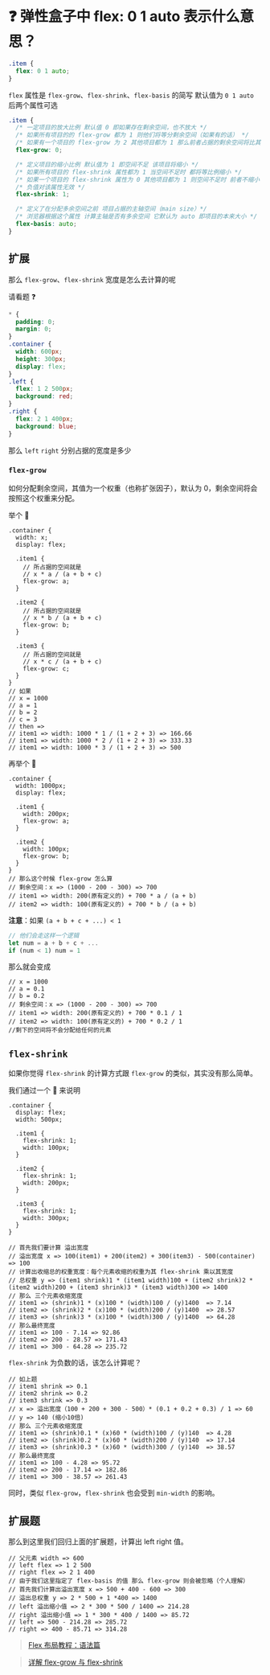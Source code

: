 # :question: 弹性盒子中 flex: 0 1 auto 表示什么意思？

```css
.item {
  flex: 0 1 auto;
}
```

`flex` 属性是 `flex-grow`、`flex-shrink`、`flex-basis` 的简写 默认值为 `0 1 auto` 后两个属性可选

```css
.item {
  /* 一定项目的放大比例 默认值 0 即如果存在剩余空间，也不放大 */
  /* 如果所有项目的的 flex-grow 都为 1 则他们将等分剩余空间（如果有的话） */
  /* 如果有一个项目的 flex-grow 为 2 其他项目都为 1 那么前者占据的剩余空间将比其他项多一倍 */
  flex-grow: 0;

  /* 定义项目的缩小比例 默认值为 1 即空间不足 该项目将缩小 */
  /* 如果所有项目的 flex-shrink 属性都为 1 当空间不足时 都将等比例缩小 */
  /* 如果一个项目的 flex-shrink 属性为 0 其他项目都为 1 则空间不足时 前者不缩小 */
  /* 负值对该属性无效 */
  flex-shrink: 1;

  /* 定义了在分配多余空间之前 项目占据的主轴空间（main size）*/
  /* 浏览器根据这个属性 计算主轴是否有多余空间 它默认为 auto 即项目的本来大小 */
  flex-basis: auto;
}
```

## 扩展

那么 `flex-grow`、`flex-shrink` 宽度是怎么去计算的呢

请看题 :question:

```css
* {
  padding: 0;
  margin: 0;
}
.container {
  width: 600px;
  height: 300px;
  display: flex;
}
.left {
  flex: 1 2 500px;
  background: red;
}
.right {
  flex: 2 1 400px;
  background: blue;
}
```

那么 `left` `right` 分别占据的宽度是多少

### `flex-grow`

如何分配剩余空间，其值为一个权重（也称扩张因子），默认为 0，剩余空间将会按照这个权重来分配。

举个 🌰

```less
.container {
  width: x;
  display: flex;

  .item1 {
    // 所占据的空间就是
    // x * a / (a + b + c)
    flex-grow: a;
  }

  .item2 {
    // 所占据的空间就是
    // x * b / (a + b + c)
    flex-grow: b;
  }

  .item3 {
    // 所占据的空间就是
    // x * c / (a + b + c)
    flex-grow: c;
  }
}
// 如果
// x = 1000
// a = 1
// b = 2
// c = 3
// then =>
// item1 => width: 1000 * 1 / (1 + 2 + 3) => 166.66
// item1 => width: 1000 * 2 / (1 + 2 + 3) => 333.33
// item1 => width: 1000 * 3 / (1 + 2 + 3) => 500
```

再举个 🌰

```less
.container {
  width: 1000px;
  display: flex;

  .item1 {
    width: 200px;
    flex-grow: a;
  }

  .item2 {
    width: 100px;
    flex-grow: b;
  }
}
// 那么这个时候 flex-grow 怎么算
// 剩余空间：x => (1000 - 200 - 300) => 700
// item1 => width: 200(原有定义的) + 700 * a / (a + b)
// item2 => width: 100(原有定义的) + 700 * b / (a + b)
```

**注意**：如果 `(a + b + c + ...) < 1`

```js
// 他们会走这样一个逻辑
let num = a + b + c + ...
if (num < 1) num = 1
```

那么就会变成

```less
// x = 1000
// a = 0.1
// b = 0.2
// 剩余空间：x => (1000 - 200 - 300) => 700
// item1 => width: 200(原有定义的) + 700 * 0.1 / 1
// item2 => width: 100(原有定义的) + 700 * 0.2 / 1
//剩下的空间将不会分配给任何的元素
```

## `flex-shrink`

如果你觉得 `flex-shrink` 的计算方式跟 `flex-grow` 的类似，其实没有那么简单。

我们通过一个 🌰 来说明

```less
.container {
  display: flex;
  width: 500px;

  .item1 {
    flex-shrink: 1;
    width: 100px;
  }

  .item2 {
    flex-shrink: 1;
    width: 200px;
  }

  .item3 {
    flex-shrink: 1;
    width: 300px;
  }
}

// 首先我们要计算 溢出宽度
// 溢出宽度 x => 100(item1) + 200(item2) + 300(item3) - 500(container) => 100
// 计算出收缩总的权重宽度：每个元素收缩的权重为其 flex-shrink 乘以其宽度
// 总权重 y => (item1 shrink)1 * (item1 width)100 + (item2 shrink)2 * (item2 width)200 + (item3 shrink)3 * (item3 width)300 => 1400
// 那么 三个元素收缩宽度
// item1 => (shrink)1 * (x)100 * (width)100 / (y)1400  => 7.14
// item2 => (shrink)2 * (x)100 * (width)200 / (y)1400  => 28.57
// item3 => (shrink)3 * (x)100 * (width)300 / (y)1400  => 64.28
// 那么最终宽度
// item1 => 100 - 7.14 => 92.86
// item2 => 200 - 28.57 => 171.43
// item1 => 300 - 64.28 => 235.72
```

`flex-shrink` 为负数的话，该怎么计算呢？

```less
// 如上题
// item1 shrink => 0.1
// item2 shrink => 0.2
// item3 shrink => 0.3
// x => 溢出宽度（100 + 200 + 300 - 500）* (0.1 + 0.2 + 0.3) / 1 => 60
// y => 140 (缩小10倍)
// 那么 三个元素收缩宽度
// item1 => (shrink)0.1 * (x)60 * (width)100 / (y)140  => 4.28
// item2 => (shrink)0.2 * (x)60 * (width)200 / (y)140  => 17.14
// item3 => (shrink)0.3 * (x)60 * (width)300 / (y)140  => 38.57
// 那么最终宽度
// item1 => 100 - 4.28 => 95.72
// item2 => 200 - 17.14 => 182.86
// item1 => 300 - 38.57 => 261.43
```

同时，类似 `flex-grow`，`flex-shrink` 也会受到 `min-width` 的影响。

## 扩展题

那么到这里我们回归上面的扩展题，计算出 left right 值。

```less
// 父元素 width => 600
// left flex => 1 2 500
// right flex => 2 1 400
// 由于我们这里指定了 flex-basis 的值 那么 flex-grow 则会被忽略（个人理解）
// 首先我们计算出溢出宽度 x => 500 + 400 - 600 => 300
// 溢出总权重 y => 2 * 500 + 1 *400 => 1400
// left 溢出缩小值 => 2 * 300 * 500 / 1400 => 214.28
// right 溢出缩小值 => 1 * 300 * 400 / 1400 => 85.72
// left => 500 - 214.28 => 285.72
// right => 400 - 85.71 => 314.28
```

> [Flex 布局教程：语法篇](http://www.ruanyifeng.com/blog/2015/07/flex-grammar.html)

> [详解 flex-grow 与 flex-shrink](https://zhuanlan.zhihu.com/p/24372279)
